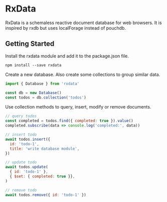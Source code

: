 # RxData

RxData is a schemaless reactive document database for web browsers.
It is inspired by rxdb but uses localForage instead of pouchdb.

## Getting Started

Install the rxdata module and add it to the package.json file.

```shell
npm install --save rxdata
```

Create a new database. Also create some collections to group similar data.

```js
import { Database } from 'rxdata'

const db = new Database()
const todos = db.collection('todos')
```

Use collection methods to query, insert, modify or remove documents.

```js
// query todos
const completed = todos.find({ completed: true }).value()
completed.subscribe(data => console.log('completed:', data))

// insert todo
await todos.insert({
  id: 'todo-1',
  title: 'write database module',
})

// update todo
await todos.update(
  { id: 'todo-1' },
  { $set: { completed: true }},
)

// remove todo
await todos.remove({ id: 'todo-1' })
```
